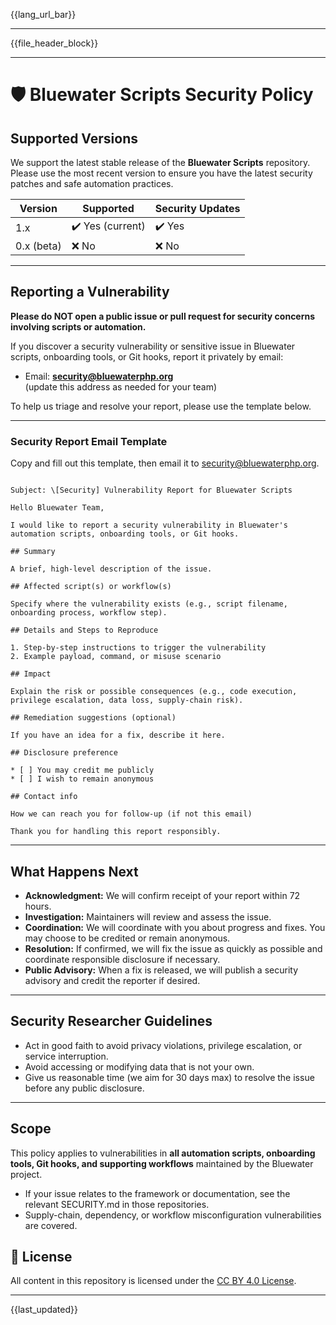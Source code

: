 <!-- Language Bar (automated on commit) -->
{{lang_url_bar}}

---

<!-- File Header Metadata Block -->
{{file_header_block}}

---

# 🛡️ Bluewater Scripts Security Policy

## Supported Versions

We support the latest stable release of the **Bluewater Scripts** repository.  
Please use the most recent version to ensure you have the latest security patches and safe automation practices.

| Version    | Supported        | Security Updates |
|------------|------------------|------------------|
| 1.x        | ✔️ Yes (current) | ✔️ Yes           |
| 0.x (beta) | ❌ No             | ❌ No             |

---

## Reporting a Vulnerability

**Please do NOT open a public issue or pull request for security concerns involving scripts or automation.**

If you discover a security vulnerability or sensitive issue in Bluewater scripts, onboarding tools, or Git hooks, report it privately by email:

- Email: **security@bluewaterphp.org**  
  (update this address as needed for your team)

To help us triage and resolve your report, please use the template below.

---

### Security Report Email Template

Copy and fill out this template, then email it to [security@bluewaterphp.org](mailto:security@bluewaterphp.org).

```

Subject: \[Security] Vulnerability Report for Bluewater Scripts

Hello Bluewater Team,

I would like to report a security vulnerability in Bluewater's automation scripts, onboarding tools, or Git hooks.

## Summary

A brief, high-level description of the issue.

## Affected script(s) or workflow(s)

Specify where the vulnerability exists (e.g., script filename, onboarding process, workflow step).

## Details and Steps to Reproduce

1. Step-by-step instructions to trigger the vulnerability
2. Example payload, command, or misuse scenario

## Impact

Explain the risk or possible consequences (e.g., code execution, privilege escalation, data loss, supply-chain risk).

## Remediation suggestions (optional)

If you have an idea for a fix, describe it here.

## Disclosure preference

* [ ] You may credit me publicly
* [ ] I wish to remain anonymous

## Contact info

How we can reach you for follow-up (if not this email)

Thank you for handling this report responsibly.

```

---

## What Happens Next

- **Acknowledgment:** We will confirm receipt of your report within 72 hours.
- **Investigation:** Maintainers will review and assess the issue.
- **Coordination:** We will coordinate with you about progress and fixes. You may choose to be credited or remain anonymous.
- **Resolution:** If confirmed, we will fix the issue as quickly as possible and coordinate responsible disclosure if necessary.
- **Public Advisory:** When a fix is released, we will publish a security advisory and credit the reporter if desired.

---

## Security Researcher Guidelines

- Act in good faith to avoid privacy violations, privilege escalation, or service interruption.
- Avoid accessing or modifying data that is not your own.
- Give us reasonable time (we aim for 30 days max) to resolve the issue before any public disclosure.

---

## Scope

This policy applies to vulnerabilities in **all automation scripts, onboarding tools, Git hooks, and supporting workflows** maintained by the Bluewater project.

- If your issue relates to the framework or documentation, see the relevant SECURITY.md in those repositories.
- Supply-chain, dependency, or workflow misconfiguration vulnerabilities are covered.

## 📝 License

All content in this repository is licensed under the [CC BY 4.0 License](https://creativecommons.org/licenses/by/4.0/).

---

{{last_updated}}
